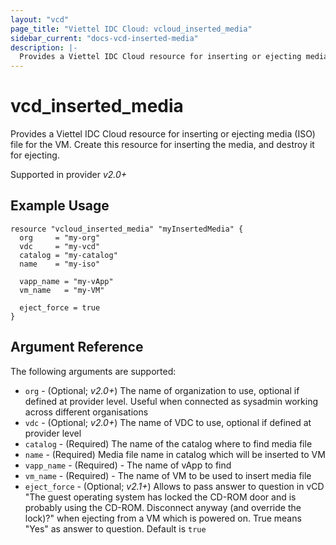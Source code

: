 ```yaml
---
layout: "vcd"
page_title: "Viettel IDC Cloud: vcloud_inserted_media"
sidebar_current: "docs-vcd-inserted-media"
description: |-
  Provides a Viettel IDC Cloud resource for inserting or ejecting media (ISO) file for the VM. Create this resource for inserting the media, and destroy it for ejecting.
---
```


# vcd\_inserted\_media

Provides a Viettel IDC Cloud resource for inserting or ejecting media (ISO) file for the VM. Create this resource for inserting the media, and destroy it for ejecting.

Supported in provider *v2.0+*

## Example Usage

```
resource "vcloud_inserted_media" "myInsertedMedia" {
  org     = "my-org"
  vdc     = "my-vcd"
  catalog = "my-catalog"
  name    = "my-iso"

  vapp_name = "my-vApp"
  vm_name   = "my-VM"

  eject_force = true
}
```

## Argument Reference

The following arguments are supported:

* `org` - (Optional; *v2.0+*) The name of organization to use, optional if defined at provider level. Useful when connected as sysadmin working across different organisations
* `vdc` - (Optional; *v2.0+*) The name of VDC to use, optional if defined at provider level
* `catalog` - (Required) The name of the catalog where to find media file
* `name` - (Required) Media file name in catalog which will be inserted to VM
* `vapp_name` - (Required) - The name of vApp to find
* `vm_name` - (Required) - The name of VM to be used to insert media file
* `eject_force` - (Optional; *v2.1+*) Allows to pass answer to question in vCD
"The guest operating system has locked the CD-ROM door and is probably using the CD-ROM. 
Disconnect anyway (and override the lock)?" 
when ejecting from a VM which is powered on. True means "Yes" as answer to question. Default is `true`
